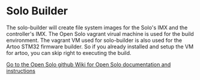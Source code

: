 # Solo Builder #
The solo-builder will create file system images for the Solo's IMX and the controller's IMX. The Open Solo vagrant virual machine is used for the build environment. The vagrant VM used for solo-builder is also used for the Artoo STM32 firmware builder. So if you already installed and setup the VM for artoo, you can skip right to executing the build.

[Go to the Open Solo github Wiki for Open Solo documentation and instructions](https://github.com/Pedals2Paddles/OpenSolo/wiki/Solo-Builder)

